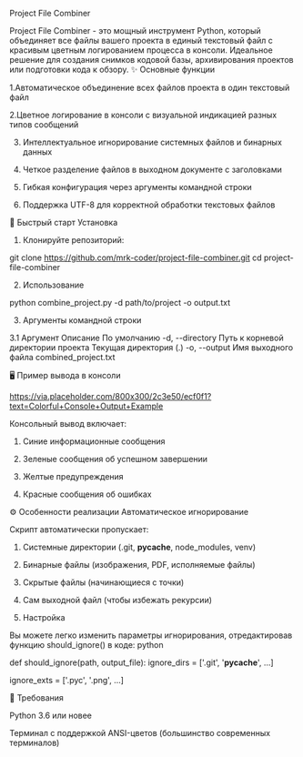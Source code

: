 Project File Combiner

Project File Combiner - это мощный инструмент Python, который объединяет все файлы вашего проекта в единый текстовый файл с красивым цветным логированием процесса в консоли. Идеальное решение для создания снимков кодовой базы, архивирования проектов или подготовки кода к обзору.
✨ Основные функции

1.Автоматическое объединение всех файлов проекта в один текстовый файл

2.Цветное логирование в консоли с визуальной индикацией разных типов сообщений

3. Интеллектуальное игнорирование системных файлов и бинарных данных

4.  Четкое разделение файлов в выходном документе с заголовками

5.  Гибкая конфигурация через аргументы командной строки

6.  Поддержка UTF-8 для корректной обработки текстовых файлов

🚀 Быстрый старт
Установка

1. Клонируйте репозиторий:

git clone https://github.com/mrk-coder/project-file-combiner.git
cd project-file-combiner

2. Использование

python combine_project.py -d path/to/project -o output.txt

3. Аргументы командной строки
   
3.1 Аргумент	Описание	По умолчанию
-d, --directory	Путь к корневой директории проекта	Текущая директория (.)
-o, --output	Имя выходного файла	combined_project.txt

🖥 Пример вывода в консоли

https://via.placeholder.com/800x300/2c3e50/ecf0f1?text=Colorful+Console+Output+Example

Консольный вывод включает:

1. Синие информационные сообщения

2. Зеленые сообщения об успешном завершении

3.  Желтые предупреждения

4.  Красные сообщения об ошибках

⚙️ Особенности реализации
Автоматическое игнорирование

Скрипт автоматически пропускает:

1. Системные директории (.git, __pycache__, node_modules, venv)

2. Бинарные файлы (изображения, PDF, исполняемые файлы)

3.  Скрытые файлы (начинающиеся с точки)

4.  Сам выходной файл (чтобы избежать рекурсии)

5. Настройка

Вы можете легко изменить параметры игнорирования, отредактировав функцию should_ignore() в коде:
python

def should_ignore(path, output_file):
  ignore_dirs = ['.git', '__pycache__', ...]
    
  ignore_exts = ['.pyc', '.png', ...]
    

📝 Требования

  Python 3.6 или новее

  Терминал с поддержкой ANSI-цветов (большинство современных терминалов)
